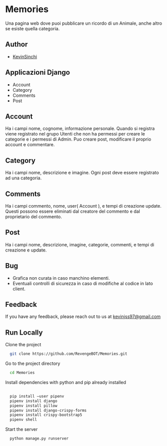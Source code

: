 
# Memories

Una pagina web dove puoi pubblicare un ricordo di un Animale, anche altro se esiste quella categoria.


## Author

- [KevinSinchi](https://github.com/RevengeBOT)


## Applicazioni Django

 - Account
 - Category
 - Comments
 - Post

## Account

Ha i campi nome, cognome, informazione personale.
Quando si registra viene registrato nel grupo Utenti che non 
ha permessi per creare le categorie e i permessi di Admin.
Puo creare post, modificare il proprio account e commentare. 

## Category

Ha i campi nome, descrizione e imagine.
Ogni post deve essere registrato ad una categoria.

## Comments

Ha i campi commento, nome, user( Account ), e tempi di creazione 
update.
Questi possono essere eliminati dal creatore del commento e dal 
proprietario del commento.

## Post

Ha i campi nome, descrizione, imagine, categorie, commenti, e tempi
di creazione e update.





## Bug

- Grafica non curata in caso manchino elementi.
- Eventuali controlli di sicurezza in caso di modifiche al codice in lato client.



## Feedback

If you have any feedback, please reach out to us at kevinjss97@gmail.com


## Run Locally

Clone the project

```bash
  git clone https://github.com/RevengeBOT/Memories.git
```

Go to the project directory

```bash
  cd Memories
```

Install dependencies with python and pip already installed 

```bash
  
  pip install –user pipenv
  pipenv install django
  pipenv install pillow
  pipenv install django-crispy-forms
  pipenv install crispy-bootstrap5
  pipenv shell
```

Start the server

```bash
  python manage.py runserver
```

